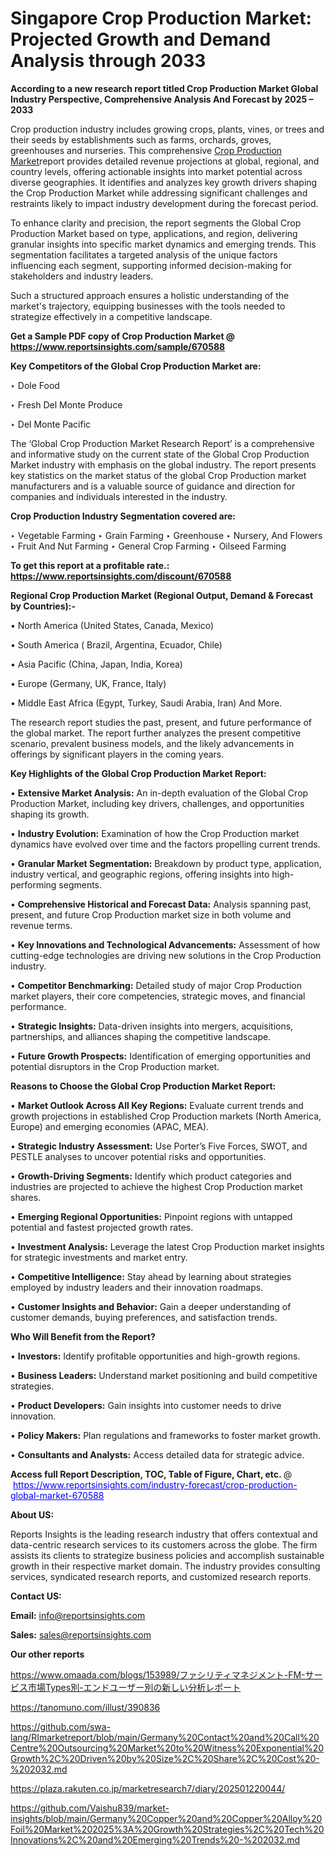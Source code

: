 # Singapore Crop Production Market: Projected Growth and Demand Analysis through 2033

<strong>According to a new research report titled Crop Production Market Global Industry Perspective, Comprehensive Analysis And Forecast by 2025 – 2033</strong>

Crop production industry includes growing crops, plants, vines, or trees and their seeds by establishments such as farms, orchards, groves, greenhouses and nurseries. This comprehensive <a href=https://www.reportsinsights.com/sample/670588>Crop Production Market</a>report provides detailed revenue projections at global, regional, and country levels, offering actionable insights into market potential across diverse geographies. It identifies and analyzes key growth drivers shaping the Crop Production Market while addressing significant challenges and restraints likely to impact industry development during the forecast period.

To enhance clarity and precision, the report segments the Global Crop Production Market based on type, applications, and region, delivering granular insights into specific market dynamics and emerging trends. This segmentation facilitates a targeted analysis of the unique factors influencing each segment, supporting informed decision-making for stakeholders and industry leaders.

Such a structured approach ensures a holistic understanding of the market's trajectory, equipping businesses with the tools needed to strategize effectively in a competitive landscape.

<strong>Get a Sample PDF copy of Crop Production Market </strong><strong>@<a href=https://www.reportsinsights.com/sample/670588 style=color:#0000ff;> https://www.reportsinsights.com/sample/670588</a></strong></font>

<strong>Key Competitors of the Global Crop Production Market are:</strong>

‣ Dole Food

‣ Fresh Del Monte Produce

‣ Del Monte Pacific

The ‘Global Crop Production Market Research Report’ is a comprehensive and informative study on the current state of the Global Crop Production Market industry with emphasis on the global industry. The report presents key statistics on the market status of the global Crop Production market manufacturers and is a valuable source of guidance and direction for companies and individuals interested in the industry.

<strong>Crop Production Industry Segmentation covered are:</strong>

‣ Vegetable Farming
‣ Grain Farming
‣ Greenhouse
‣ Nursery, And Flowers
‣ Fruit And Nut Farming
‣ General Crop Farming
‣ Oilseed Farming

<strong>To get this report at a profitable rate.: <a href=https://www.reportsinsights.com/discount/670588 style=color:#0000ff;>https://www.reportsinsights.com/discount/670588</a></strong></font>

<strong>Regional Crop Production Market (Regional Output, Demand &amp; Forecast by Countries):-</strong>

• North America (United States, Canada, Mexico)

• South America ( Brazil, Argentina, Ecuador, Chile)

• Asia Pacific (China, Japan, India, Korea)

• Europe (Germany, UK, France, Italy)

• Middle East Africa (Egypt, Turkey, Saudi Arabia, Iran) And More.

The research report studies the past, present, and future performance of the global market. The report further analyzes the present competitive scenario, prevalent business models, and the likely advancements in offerings by significant players in the coming years.

<strong>Key Highlights of the Global Crop Production Market Report:</strong>

• <strong>Extensive Market Analysis:</strong> An in-depth evaluation of the Global Crop Production Market, including key drivers, challenges, and opportunities shaping its growth.

• <strong>Industry Evolution:</strong> Examination of how the Crop Production market dynamics have evolved over time and the factors propelling current trends.

• <strong>Granular Market Segmentation:</strong> Breakdown by product type, application, industry vertical, and geographic regions, offering insights into high-performing segments.

• <strong>Comprehensive Historical and Forecast Data:</strong> Analysis spanning past, present, and future Crop Production market size in both volume and revenue terms.

• <strong>Key Innovations and Technological Advancements:</strong> Assessment of how cutting-edge technologies are driving new solutions in the Crop Production industry.

• <strong>Competitor Benchmarking:</strong> Detailed study of major Crop Production market players, their core competencies, strategic moves, and financial performance.

• <strong>Strategic Insights:</strong> Data-driven insights into mergers, acquisitions, partnerships, and alliances shaping the competitive landscape.

• <strong>Future Growth Prospects:</strong> Identification of emerging opportunities and potential disruptors in the Crop Production market.

<strong>Reasons to Choose the Global Crop Production Market Report:</strong>

• <strong>Market Outlook Across All Key Regions:</strong> Evaluate current trends and growth projections in established Crop Production markets (North America, Europe) and emerging economies (APAC, MEA).

• <strong>Strategic Industry Assessment:</strong> Use Porter’s Five Forces, SWOT, and PESTLE analyses to uncover potential risks and opportunities.

• <strong>Growth-Driving Segments:</strong> Identify which product categories and industries are projected to achieve the highest Crop Production market shares.

• <strong>Emerging Regional Opportunities:</strong> Pinpoint regions with untapped potential and fastest projected growth rates.

• <strong>Investment Analysis:</strong> Leverage the latest Crop Production market insights for strategic investments and market entry.

• <strong>Competitive Intelligence:</strong> Stay ahead by learning about strategies employed by industry leaders and their innovation roadmaps.

• <strong>Customer Insights and Behavior:</strong> Gain a deeper understanding of customer demands, buying preferences, and satisfaction trends.

<strong>Who Will Benefit from the Report?</strong>

• <strong>Investors:</strong> Identify profitable opportunities and high-growth regions.

• <strong>Business Leaders:</strong> Understand market positioning and build competitive strategies.

• <strong>Product Developers:</strong> Gain insights into customer needs to drive innovation.

• <strong>Policy Makers:</strong> Plan regulations and frameworks to foster market growth.

• <strong>Consultants and Analysts:</strong> Access detailed data for strategic advice.
</ul>
<strong>Access full Report Description, TOC, Table of Figure, Chart, etc. </strong>@  <a href=https://www.reportsinsights.com/industry-forecast/crop-production-global-market-670588 style=color:#0000ff;>https://www.reportsinsights.com/industry-forecast/crop-production-global-market-670588</a></font>

<strong><strong>About US</strong>:</strong>

Reports Insights is the leading research industry that offers contextual and data-centric research services to its customers across the globe. The firm assists its clients to strategize business policies and accomplish sustainable growth in their respective market domain. The industry provides consulting services, syndicated research reports, and customized research reports.

<strong>Contact US:</strong>

<p class=""""><b>Email:</b> <a href=mailto:info@reportsinsights.com>info@reportsinsights.com</a></p>
<p class=""""><b>Sales:</b> <a href=mailto:sales@reportsinsights.com>sales@reportsinsights.com</a></p>

<strong>Our other reports</strong>

<a href=https://www.omaada.com/blogs/153989/ファシリティマネジメント-FM-サービス市場Types別-エンドユーザー別の新しい分析レポート>https://www.omaada.com/blogs/153989/ファシリティマネジメント-FM-サービス市場Types別-エンドユーザー別の新しい分析レポート</a>

<a href=https://tanomuno.com/illust/390836>https://tanomuno.com/illust/390836</a>

<a href=https://github.com/swa-lang/RImarketreport/blob/main/Germany%20Contact%20and%20Call%20Centre%20Outsourcing%20Market%20to%20Witness%20Exponential%20Growth%2C%20Driven%20by%20Size%2C%20Share%2C%20Cost%20-%202032.md>https://github.com/swa-lang/RImarketreport/blob/main/Germany%20Contact%20and%20Call%20Centre%20Outsourcing%20Market%20to%20Witness%20Exponential%20Growth%2C%20Driven%20by%20Size%2C%20Share%2C%20Cost%20-%202032.md</a>

<a href=https://plaza.rakuten.co.jp/marketresearch7/diary/202501220044/>https://plaza.rakuten.co.jp/marketresearch7/diary/202501220044/</a>

<a href=https://github.com/Vaishu839/market-insights/blob/main/Germany%20Copper%20and%20Copper%20Alloy%20Foil%20Market%202025%3A%20Growth%20Strategies%2C%20Tech%20Innovations%2C%20and%20Emerging%20Trends%20-%202032.md>https://github.com/Vaishu839/market-insights/blob/main/Germany%20Copper%20and%20Copper%20Alloy%20Foil%20Market%202025%3A%20Growth%20Strategies%2C%20Tech%20Innovations%2C%20and%20Emerging%20Trends%20-%202032.md</a>
